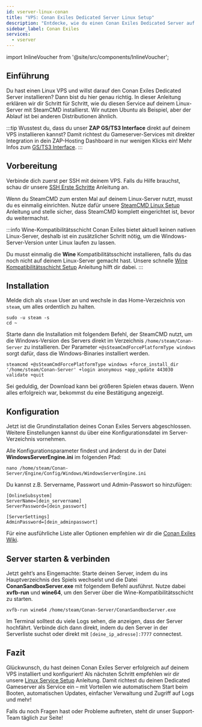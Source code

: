 ```yaml
---
id: vserver-linux-conan
title: "VPS: Conan Exiles Dedicated Server Linux Setup"
description: "Entdecke, wie du einen Conan Exiles Dedicated Server auf deinem Linux VPS mit SteamCMD und Wine zum Laufen bringst → Jetzt mehr erfahren"
sidebar_label: Conan Exiles
services:
  - vserver
---
```


import InlineVoucher from '@site/src/components/InlineVoucher';

## Einführung

Du hast einen Linux VPS und willst darauf den Conan Exiles Dedicated Server installieren? Dann bist du hier genau richtig. In dieser Anleitung erklären wir dir Schritt für Schritt, wie du diesen Service auf deinem Linux-Server mit SteamCMD installierst. Wir nutzen Ubuntu als Beispiel, aber der Ablauf ist bei anderen Distributionen ähnlich.

:::tip
Wusstest du, dass du unser **ZAP GS/TS3 Interface** direkt auf deinem VPS installieren kannst? Damit richtest du Gameserver-Services mit direkter Integration in dein ZAP-Hosting Dashboard in nur wenigen Klicks ein! Mehr Infos zum [GS/TS3 Interface](vserver-linux-gs-interface.md).
:::

<InlineVoucher />

## Vorbereitung

Verbinde dich zuerst per SSH mit deinem VPS. Falls du Hilfe brauchst, schau dir unsere [SSH Erste Schritte](vserver-linux-ssh.md) Anleitung an.

Wenn du SteamCMD zum ersten Mal auf deinem Linux-Server nutzt, musst du es einmalig einrichten. Nutze dafür unsere [SteamCMD Linux Setup](vserver-linux-steamcmd.md) Anleitung und stelle sicher, dass SteamCMD komplett eingerichtet ist, bevor du weitermachst.

:::info Wine-Kompatibilitätsschicht
Conan Exiles bietet aktuell keinen nativen Linux-Server, deshalb ist ein zusätzlicher Schritt nötig, um die Windows-Server-Version unter Linux laufen zu lassen.

Du musst einmalig die **Wine** Kompatibilitätsschicht installieren, falls du das noch nicht auf deinem Linux-Server gemacht hast. Unsere schnelle [Wine Kompatibilitätsschicht Setup](vserver-linux-wine.md) Anleitung hilft dir dabei.
:::

## Installation

Melde dich als `steam` User an und wechsle in das Home-Verzeichnis von `steam`, um alles ordentlich zu halten.
```
sudo -u steam -s
cd ~
```

Starte dann die Installation mit folgendem Befehl, der SteamCMD nutzt, um die Windows-Version des Servers direkt im Verzeichnis `/home/steam/Conan-Server` zu installieren. Der Parameter `+@sSteamCmdForcePlatformType windows` sorgt dafür, dass die Windows-Binaries installiert werden.
```
steamcmd +@sSteamCmdForcePlatformType windows +force_install_dir '/home/steam/Conan-Server' +login anonymous +app_update 443030 validate +quit
```

Sei geduldig, der Download kann bei größeren Spielen etwas dauern. Wenn alles erfolgreich war, bekommst du eine Bestätigung angezeigt.

## Konfiguration

Jetzt ist die Grundinstallation deines Conan Exiles Servers abgeschlossen. Weitere Einstellungen kannst du über eine Konfigurationsdatei im Server-Verzeichnis vornehmen.

Alle Konfigurationsparameter findest und änderst du in der Datei **WindowsServerEngine.ini** im folgenden Pfad:
```
nano /home/steam/Conan-Server/Engine/Config/Windows/WindowsServerEngine.ini
```

Du kannst z.B. Servername, Passwort und Admin-Passwort so hinzufügen:
```
[OnlineSubsystem]
ServerName=[dein_servername]
ServerPassword=[dein_passwort]

[ServerSettings]
AdminPassword=[dein_adminpasswort]
```

Für eine ausführliche Liste aller Optionen empfehlen wir dir die [Conan Exiles Wiki](https://conanexiles.fandom.com/wiki/Server_Configuration).

## Server starten & verbinden

Jetzt geht’s ans Eingemachte: Starte deinen Server, indem du ins Hauptverzeichnis des Spiels wechselst und die Datei **ConanSandboxServer.exe** mit folgendem Befehl ausführst. Nutze dabei **xvfb-run** und **wine64**, um den Server über die Wine-Kompatibilitätsschicht zu starten.
```
xvfb-run wine64 /home/steam/Conan-Server/ConanSandboxServer.exe
```

Im Terminal solltest du viele Logs sehen, die anzeigen, dass der Server hochfährt. Verbinde dich dann direkt, indem du den Server in der Serverliste suchst oder direkt mit `[deine_ip_adresse]:7777` connectest.

## Fazit

Glückwunsch, du hast deinen Conan Exiles Server erfolgreich auf deinem VPS installiert und konfiguriert! Als nächsten Schritt empfehlen wir dir unsere [Linux Service Setup](vserver-linux-create-gameservice.md) Anleitung. Damit richtest du deinen Dedicated Gameserver als Service ein – mit Vorteilen wie automatischem Start beim Booten, automatischen Updates, einfacher Verwaltung und Zugriff auf Logs und mehr!

Falls du noch Fragen hast oder Probleme auftreten, steht dir unser Support-Team täglich zur Seite!

<InlineVoucher />